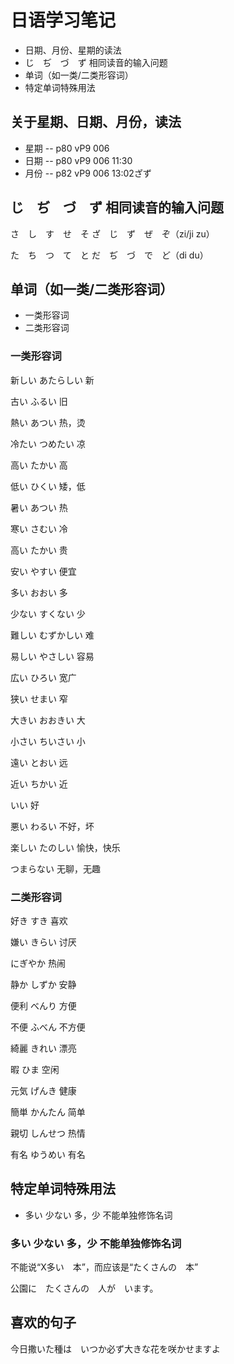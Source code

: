 # 日语学习笔记

* 日期、月份、星期的读法
* じ　ぢ　づ　ず 相同读音的输入问题
* 单词（如一类/二类形容词）
* 特定单词特殊用法


## 关于星期、日期、月份，读法

* 星期 -- p80 vP9 006
* 日期 -- p80 vP9 006 11:30
* 月份 -- p82 vP9 006 13:02ざず


## じ　ぢ　づ　ず 相同读音的输入问题

さ　し　す　せ　そ
ざ　じ　ず　ぜ　ぞ（zi/ji zu）

た　ち　つ　て　と
だ　ぢ　づ　で　ど（di du）


## 单词（如一类/二类形容词）

* 一类形容词
* 二类形容词

### 一类形容词

新しい あたらしい 新

古い ふるい 旧

熱い あつい 热，烫

冷たい つめたい 凉

高い たかい 高

低い ひくい 矮，低

暑い あつい 热

寒い さむい 冷

高い たかい 贵

安い やすい 便宜

多い おおい 多

少ない すくない 少

難しい むずかしい 难

易しい やさしい 容易

広い ひろい 宽广

狭い せまい 窄

大きい おおきい 大

小さい ちいさい 小

遠い とおい 远

近い ちかい 近

いい 好

悪い わるい 不好，坏

楽しい たのしい 愉快，快乐

つまらない 无聊，无趣


### 二类形容词

好き すき 喜欢

嫌い きらい 讨厌

にぎやか 热闹

静か しずか 安静

便利 べんり 方便

不便 ふべん 不方便

綺麗 きれい 漂亮

暇 ひま 空闲

元気 げんき 健康

簡単 かんたん 简单

親切 しんせつ 热情

有名 ゆうめい 有名


## 特定单词特殊用法

* 多い 少ない 多，少 不能单独修饰名词


### 多い 少ない 多，少 不能单独修饰名词

不能说“X多い　本”，而应该是“たくさんの　本”

公園に　たくさんの　人が　います。


## 喜欢的句子

今日撒いた種は　いつか必ず大きな花を咲かせますよ